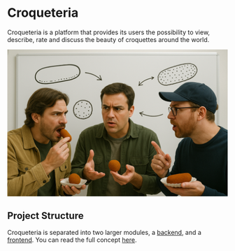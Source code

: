 # Croqueteria

Croqueteria is a platform that provides its users the possibility to view, describe, rate and discuss the beauty of croquettes around the world.

![Croqueteria Logo](imgs/croqueteria_2.png)


## Project Structure

Croqueteria is separated into two larger modules, a [backend](backend/README.md), and a [frontend](frontend/README.md). 
You can read the full concept [here](docs/concept/concept.md).

